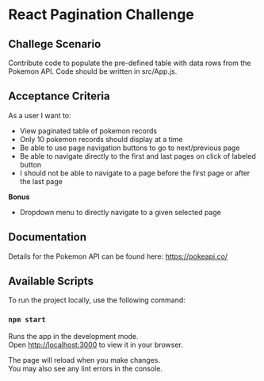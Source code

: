 # React Pagination Challenge

## Challege Scenario

Contribute code to populate the pre-defined table with data rows from the Pokemon API. Code should be written in src/App.js.

## Acceptance Criteria

As a user I want to:

- View paginated table of pokemon records
- Only 10 pokemon records should display at a time
- Be able to use page navigation buttons to go to next/previous page
- Be able to navigate directly to the first and last pages on click of labeled button
- I should not be able to navigate to a page before the first page or after the last page

**Bonus**

- Dropdown menu to directly navigate to a given selected page

## Documentation

Details for the Pokemon API can be found here: https://pokeapi.co/

## Available Scripts

To run the project locally, use the following command:

### `npm start`

Runs the app in the development mode.\
Open [http://localhost:3000](http://localhost:3000) to view it in your browser.

The page will reload when you make changes.\
You may also see any lint errors in the console.
